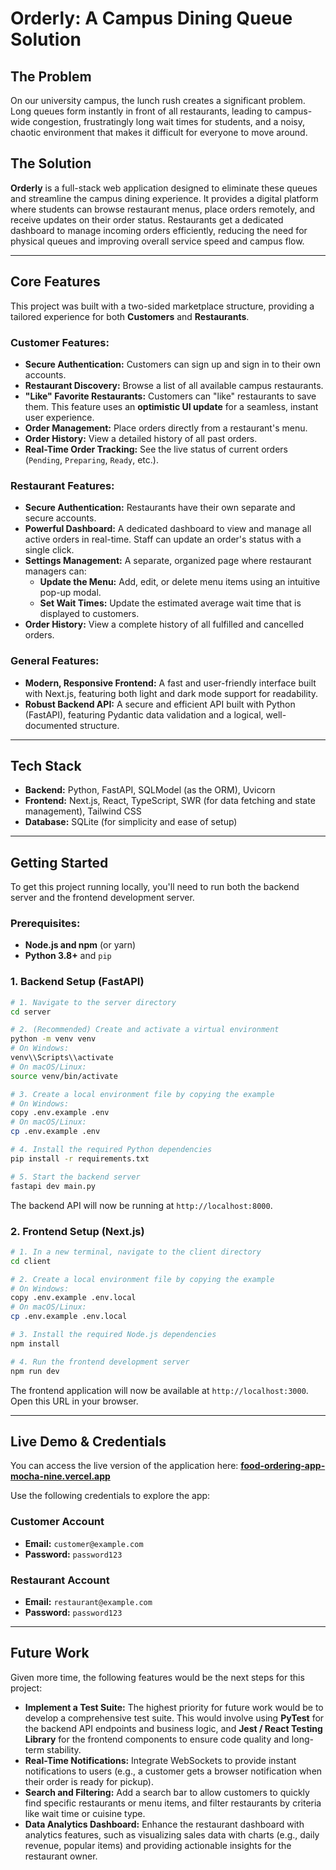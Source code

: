 # Orderly: A Campus Dining Queue Solution

## The Problem

On our university campus, the lunch rush creates a significant problem. Long queues form instantly in front of all restaurants, leading to campus-wide congestion, frustratingly long wait times for students, and a noisy, chaotic environment that makes it difficult for everyone to move around.

## The Solution

**Orderly** is a full-stack web application designed to eliminate these queues and streamline the campus dining experience. It provides a digital platform where students can browse restaurant menus, place orders remotely, and receive updates on their order status. Restaurants get a dedicated dashboard to manage incoming orders efficiently, reducing the need for physical queues and improving overall service speed and campus flow.

---

## Core Features

This project was built with a two-sided marketplace structure, providing a tailored experience for both **Customers** and **Restaurants**.

### Customer Features:

-   **Secure Authentication:** Customers can sign up and sign in to their own accounts.
-   **Restaurant Discovery:** Browse a list of all available campus restaurants.
-   **"Like" Favorite Restaurants:** Customers can "like" restaurants to save them. This feature uses an **optimistic UI update** for a seamless, instant user experience.
-   **Order Management:** Place orders directly from a restaurant's menu.
-   **Order History:** View a detailed history of all past orders.
-   **Real-Time Order Tracking:** See the live status of current orders (`Pending`, `Preparing`, `Ready`, etc.).

### Restaurant Features:

-   **Secure Authentication:** Restaurants have their own separate and secure accounts.
-   **Powerful Dashboard:** A dedicated dashboard to view and manage all active orders in real-time. Staff can update an order's status with a single click.
-   **Settings Management:** A separate, organized page where restaurant managers can:
    -   **Update the Menu:** Add, edit, or delete menu items using an intuitive pop-up modal.
    -   **Set Wait Times:** Update the estimated average wait time that is displayed to customers.
-   **Order History:** View a complete history of all fulfilled and cancelled orders.

### General Features:

-   **Modern, Responsive Frontend:** A fast and user-friendly interface built with Next.js, featuring both light and dark mode support for readability.
-   **Robust Backend API:** A secure and efficient API built with Python (FastAPI), featuring Pydantic data validation and a logical, well-documented structure.

---

## Tech Stack

-   **Backend:** Python, FastAPI, SQLModel (as the ORM), Uvicorn
-   **Frontend:** Next.js, React, TypeScript, SWR (for data fetching and state management), Tailwind CSS
-   **Database:** SQLite (for simplicity and ease of setup)

---

## Getting Started

To get this project running locally, you'll need to run both the backend server and the frontend development server.

### Prerequisites:

-   **Node.js and npm** (or yarn)
-   **Python 3.8+** and `pip`

### 1. Backend Setup (FastAPI)

```bash
# 1. Navigate to the server directory
cd server

# 2. (Recommended) Create and activate a virtual environment
python -m venv venv
# On Windows:
venv\\Scripts\\activate
# On macOS/Linux:
source venv/bin/activate

# 3. Create a local environment file by copying the example
# On Windows:
copy .env.example .env
# On macOS/Linux:
cp .env.example .env

# 4. Install the required Python dependencies
pip install -r requirements.txt

# 5. Start the backend server
fastapi dev main.py
```

The backend API will now be running at `http://localhost:8000`.

### 2. Frontend Setup (Next.js)

```bash
# 1. In a new terminal, navigate to the client directory
cd client

# 2. Create a local environment file by copying the example
# On Windows:
copy .env.example .env.local
# On macOS/Linux:
cp .env.example .env.local

# 3. Install the required Node.js dependencies
npm install

# 4. Run the frontend development server
npm run dev
```

The frontend application will now be available at `http://localhost:3000`. Open this URL in your browser.

---

## Live Demo & Credentials

You can access the live version of the application here:
**[food-ordering-app-mocha-nine.vercel.app](https://food-ordering-app-mocha-nine.vercel.app/)**

Use the following credentials to explore the app:

### Customer Account

-   **Email:** `customer@example.com`
-   **Password:** `password123`

### Restaurant Account

-   **Email:** `restaurant@example.com`
-   **Password:** `password123`

---

## Future Work

Given more time, the following features would be the next steps for this project:

-   **Implement a Test Suite:** The highest priority for future work would be to develop a comprehensive test suite. This would involve using **PyTest** for the backend API endpoints and business logic, and **Jest / React Testing Library** for the frontend components to ensure code quality and long-term stability.
-   **Real-Time Notifications:** Integrate WebSockets to provide instant notifications to users (e.g., a customer gets a browser notification when their order is ready for pickup).
-   **Search and Filtering:** Add a search bar to allow customers to quickly find specific restaurants or menu items, and filter restaurants by criteria like wait time or cuisine type.
-   **Data Analytics Dashboard:** Enhance the restaurant dashboard with analytics features, such as visualizing sales data with charts (e.g., daily revenue, popular items) and providing actionable insights for the restaurant owner.
